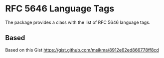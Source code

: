 # RFC 5646 Language Tags

The package provides a class with the list of RFC 5646 language tags.

## Based

Based on this Gist https://gist.github.com/msikma/8912e62ed866778ff8cd

